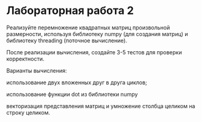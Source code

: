# Лабораторная работа 2

Реализуйте перемножение квадратных матриц произвольной размерности, используя библиотеку numpy (для создания матриц) и библиотеку threading (поточное вычисление).

После реализации вычисления, создайте 3-5 тестов для проверки корректности.

Варианты вычисления:

использование двух вложенных друг в друга циклов;

использование функции dot из библиотеки numpy 

векторизация представления матриц и умножение столбца целиком на строку целиком.
